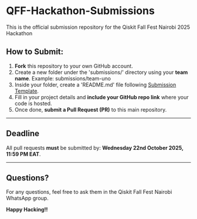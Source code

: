 # QFF-Hackathon-Submissions

This is the official submission repository for the Qiskit Fall Fest Nairobi 2025 Hackathon

## How to Submit:

1. **Fork** this repository to your own GitHub account.
2. Create a new folder under the 'submissions/' directory using your **team name**.
   Example:  submissions/team-uno
3. Inside your folder, create a 'README.md' file following [Submission Template](./Submission_Template.md).
4. Fill in your project details and **include your GitHub repo link** where your code is hosted.
5. Once done, **submit a Pull Request (PR)** to this main repository.

---

## Deadline
All pull requests **must** be submitted by: **Wednesday 22nd October 2025, 11:59 PM EAT**.

---

## Questions?
For any questions, feel free to ask them in the Qiskit Fall Fest Nairobi WhatsApp group.

**Happy Hacking!!**


